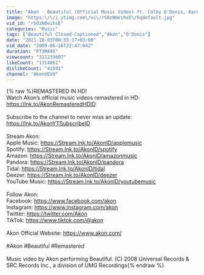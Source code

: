 ```yaml
---
title: "Akon - Beautiful (Official Music Video) ft. Colby O'Donis, Kardinal Offishall"
image: "https:\/\/i.ytimg.com\/vi\/rSOzN0eihsE\/hqdefault.jpg"
vid_id: "rSOzN0eihsE"
categories: "Music"
tags: ["Beautiful Closed-Captioned","Akon","O'Donis"]
date: "2021-10-03T00:55:17+03:00"
vid_date: "2009-06-16T22:47:04Z"
duration: "PT3M49S"
viewcount: "311233607"
likeCount: "1314861"
dislikeCount: "41591"
channel: "AkonVEVO"
---
```

{% raw %}REMASTERED IN HD!<br />Watch Akon’s official music videos remastered in HD: <a rel="nofollow" target="blank" href="https://lnk.to/AkonRemasteredHDID">https://lnk.to/AkonRemasteredHDID</a>   <br /><br />Subscribe to the channel to never miss an update: <a rel="nofollow" target="blank" href="https://lnk.to/AkonYTSubscribeID">https://lnk.to/AkonYTSubscribeID</a> <br /><br />Stream Akon: <br />Apple Music: <a rel="nofollow" target="blank" href="https://Stream.lnk.to/AkonID/applemusic">https://Stream.lnk.to/AkonID/applemusic</a> <br />Spotify: <a rel="nofollow" target="blank" href="https://Stream.lnk.to/AkonID/spotify">https://Stream.lnk.to/AkonID/spotify</a> <br />Amazon: <a rel="nofollow" target="blank" href="https://Stream.lnk.to/AkonID/amazonmusic">https://Stream.lnk.to/AkonID/amazonmusic</a> <br />Pandora: <a rel="nofollow" target="blank" href="https://Stream.lnk.to/AkonID/pandora">https://Stream.lnk.to/AkonID/pandora</a> <br />Tidal: <a rel="nofollow" target="blank" href="https://Stream.lnk.to/AkonID/tidal">https://Stream.lnk.to/AkonID/tidal</a> <br />Deezer: <a rel="nofollow" target="blank" href="https://Stream.lnk.to/AkonID/deezer">https://Stream.lnk.to/AkonID/deezer</a> <br />YouTube Music: <a rel="nofollow" target="blank" href="https://Stream.lnk.to/AkonID/youtubemusic">https://Stream.lnk.to/AkonID/youtubemusic</a> <br /><br />Follow Akon:<br />Facebook: <a rel="nofollow" target="blank" href="https://www.facebook.com/akon">https://www.facebook.com/akon</a> <br />Instagram: <a rel="nofollow" target="blank" href="https://www.instagram.com/akon">https://www.instagram.com/akon</a> <br />Twitter: <a rel="nofollow" target="blank" href="https://twitter.com/Akon">https://twitter.com/Akon</a> <br />TikTok: <a rel="nofollow" target="blank" href="https://www.tiktok.com/@akon">https://www.tiktok.com/@akon</a> <br /><br />Akon Official Website: <a rel="nofollow" target="blank" href="https://www.akon.com/">https://www.akon.com/</a> <br /><br />#Akon #Beautiful #Remastered<br /><br />Music video by Akon performing Beautiful. (C) 2008 Universal Records &amp; SRC Records Inc., a division of UMG  Recordings{% endraw %}

